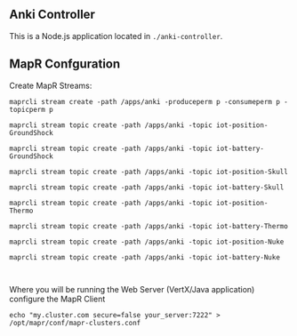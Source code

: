 



## Anki Controller

This is a Node.js application located in `./anki-controller`.


## MapR Confguration

Create MapR Streams:

```
maprcli stream create -path /apps/anki -produceperm p -consumeperm p -topicperm p

maprcli stream topic create -path /apps/anki -topic iot-position-GroundShock

maprcli stream topic create -path /apps/anki -topic iot-battery-GroundShock

maprcli stream topic create -path /apps/anki -topic iot-position-Skull 

maprcli stream topic create -path /apps/anki -topic iot-battery-Skull

maprcli stream topic create -path /apps/anki -topic iot-position-Thermo 

maprcli stream topic create -path /apps/anki -topic iot-battery-Thermo

maprcli stream topic create -path /apps/anki -topic iot-position-Nuke 

maprcli stream topic create -path /apps/anki -topic iot-battery-Nuke



```


Where you will be running the Web Server (VertX/Java application) configure the MapR Client

```
echo "my.cluster.com secure=false your_server:7222" > /opt/mapr/conf/mapr-clusters.conf 
```


